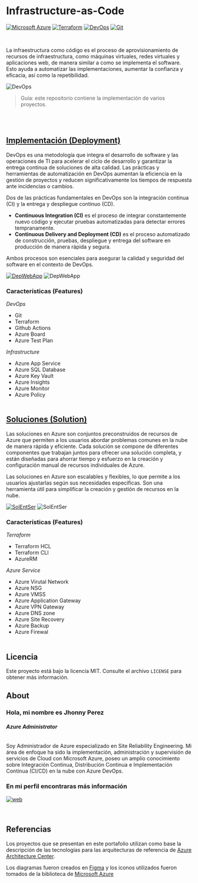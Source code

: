 # Infrastructure-as-Code

[![Microsoft Azure](https://img.shields.io/badge/Microsoft%20Azure-Cloud-blue?style=for-the-badge&logo=microsoft&logoColor=blue&labelColor=101010)](https://azure.microsoft.com/ "Azure")
[![Terraform](https://img.shields.io/badge/Terraform-IaC-purple?style=for-the-badge&logo=terraform&logoColor=purple&labelColor=101010)](https://www.terraform.io/ "Terraform")
[![DevOps](https://img.shields.io/badge/Azure%20DevOps-CI/CD-blue?style=for-the-badge&logo=visualstudio&logoColor=blue&labelColor=101010)](https://azure.microsoft.com/es-es/products/devops/ "Azure DevOps")
[![Git](https://img.shields.io/badge/Git-Code-orange?style=for-the-badge&logo=git&logoColor=orange&labelColor=101010)](https://git-scm.com/ "Git")

<br>

La infraestructura como código es el proceso de aprovisionamiento de recursos de infraestructura, como máquinas virtuales, redes virtuales y aplicaciones web, de manera similar a como se implementa el software. Esto ayuda a automatizar las implementaciones, aumentar la confianza y eficacia, así como la repetibilidad.

![DevOps](https://user-images.githubusercontent.com/90069821/233804414-63529a84-6dbc-4f5b-b84a-d1a51c2ce439.png "img DevOps")

> Guía: este repositorio contiene la implementación de varios proyectos.

<br><br>

## [Implementación (Deployment)](https://github.com/JhonnyPz/Infrastructure-as-Code/tree/main/Deployment "go to deployment")
DevOps es una metodología que integra el desarrollo de software y las operaciones de TI para acelerar el ciclo de desarrollo y garantizar la entrega continua de soluciones de alta calidad. Las prácticas y herramientas de automatización en DevOps aumentan la eficiencia en la gestión de proyectos y reducen significativamente los tiempos de respuesta ante incidencias o cambios.

Dos de las prácticas fundamentales en DevOps son la integración continua (CI) y la entrega y despliegue continuo (CD).

- **Continuous Integration (CI)** es el proceso de integrar constantemente nuevo código y ejecutar pruebas automatizadas para detectar errores tempranamente.
- **Continuous Delivery and Deployment (CD)** es el proceso automatizado de construcción, pruebas, despliegue y entrega del software en producción de manera rápida y segura.

Ambos procesos son esenciales para asegurar la calidad y seguridad del software en el contexto de DevOps.



[![DepWebApp](https://img.shields.io/badge/Project-Web%20Application-purple?style=for-the-badge&labelColor=101010)](https://github.com/JhonnyPz/Infrastructure-as-Code/tree/main/Deployment/Web-Application "go to Project")
![DepWebApp](https://user-images.githubusercontent.com/90069821/233806759-50b0c6bf-b95d-4974-b88e-a108f3474166.png "img Project")
### **Características (Features)**
*DevOps*
* Git
* Terraform
* Github Actions
* Azure Board
* Azure Test Plan

*Infrastructure*
* Azure App Service
* Azure SQL Database
* Azure Key Vault
* Azure Insights
* Azure Monitor
* Azure Policy
<br><br>

## [Soluciones (Solution)](https://github.com/JhonnyPz/Infrastructure-as-Code/tree/main/Solution "go to Solutions")
Las soluciones en Azure son conjuntos preconstruidos de recursos de Azure que permiten a los usuarios abordar problemas comunes en la nube de manera rápida y eficiente. Cada solución se compone de diferentes componentes que trabajan juntos para ofrecer una solución completa, y están diseñadas para ahorrar tiempo y esfuerzo en la creación y configuración manual de recursos individuales de Azure.

Las soluciones en Azure son escalables y flexibles, lo que permite a los usuarios ajustarlas según sus necesidades específicas. Son una herramienta útil para simplificar la creación y gestión de recursos en la nube.

[![SolEntSer](https://img.shields.io/badge/Project-Enterprise%20Services-blue?style=for-the-badge&labelColor=101010)](https://github.com/JhonnyPz/Infrastructure-as-Code/tree/main/Solution/Enterprise-Services "go to Project")
![SolEntSer](https://user-images.githubusercontent.com/90069821/233811334-fe9632e1-2d86-42f7-90f6-3dc28cb0e39d.png "img Project")
### **Características (Features)**
*Terraform*
* Terraform HCL
* Terraform CLI
* AzureRM

*Azure Service*
* Azure Virutal Network
* Azure NSG
* Azure VMSS
* Azure Application Gateway 
* Azure VPN Gateway
* Azure DNS zone
* Azure Site Recovery
* Azure Backup
* Azure Firewal
<br><br>

## Licencia
Este proyecto está bajo la licencia MIT. Consulte el archivo `LICENSE` para obtener más información.

## About
### Hola, mi nombre es Jhonny Perez
#### *Azure Administrator*
<br>
Soy Administrador de Azure especializado en Site Reliability Engineering. Mi área de enfoque ha sido la implementación, administración y supervisión de servicios de Cloud con Microsoft Azure, poseo un amplio conocimiento sobre Integración Continua, Distribución Continua e Implementación Continua (CI/CD) en la nube con Azure DevOps.

<br>

### En mi perfil encontraras más información
[![web](https://img.shields.io/badge/GitHub-JhonnyPz-purple?style=for-the-badge&logo=github&logoColor=white&labelColor=101010)](https://github.com/jhonnypz/ "perfil")

<br>

## Referencias
Los proyectos que se presentan en este portafolio utilizan como base la descripción de las tecnologías para las arquitecturas de referencia de [Azure Architecture Center](https://learn.microsoft.com/es-es/azure/architecture/browse/ "Azure Architecture Center").

Los diagramas fueron creados en [Figma](https://www.figma.com/ "Figma") y los iconos utilizados fueron tomados de la biblioteca de [Microsoft Azure](https://learn.microsoft.com/es-es/azure/architecture/icons/ "icons")
